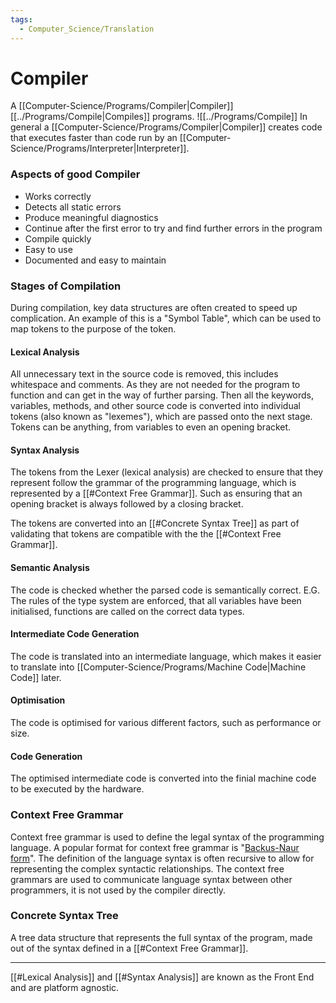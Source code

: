 ```yaml
---
tags:
  - Computer_Science/Translation
---
```

# Compiler
A [[Computer-Science/Programs/Compiler|Compiler]] [[../Programs/Compile|Compiles]] programs.
![[../Programs/Compile]]
In general a [[Computer-Science/Programs/Compiler|Compiler]] creates code that executes faster than code run by an [[Computer-Science/Programs/Interpreter|Interpreter]].

### Aspects of good Compiler
- Works correctly
- Detects all static errors
- Produce meaningful diagnostics
- Continue after the first error to try and find further errors in the program
- Compile quickly
- Easy to use
- Documented and easy to maintain

### Stages of Compilation
During compilation, key data structures are often created to speed up complication. An example of this is a "Symbol Table", which can be used to map tokens to the purpose of the token.
#### Lexical Analysis
All unnecessary text in the source code is removed, this includes whitespace and comments. As they are not needed for the program to function and can get in the way of further parsing.
Then all the keywords, variables, methods, and other source code is converted into individual tokens (also known as "lexemes"), which are passed onto the next stage. Tokens can be anything, from variables to even an opening bracket.
#### Syntax Analysis
The tokens from the Lexer (lexical analysis) are checked to ensure that they represent follow the grammar of the programming language, which is represented by a [[#Context Free Grammar]]. Such as ensuring that an opening bracket is always followed by a closing bracket.

The tokens are converted into an [[#Concrete Syntax Tree]] as part of validating that tokens are compatible with the the [[#Context Free Grammar]].
#### Semantic Analysis
The code is checked whether the parsed code is semantically correct. E.G. The rules of the type system are enforced, that all variables have been initialised, functions are called on the correct data types.
#### Intermediate Code Generation
The code is translated into an intermediate language, which makes it easier to translate into [[Computer-Science/Programs/Machine Code|Machine Code]] later.
#### Optimisation
The code is optimised for various different factors, such as performance or size.
#### Code Generation
The optimised intermediate code is converted into the finial machine code to be executed by the hardware.

### Context Free Grammar
Context free grammar is used to define the legal syntax of the programming language. A popular format for context free grammar is "[Backus-Naur form](https://en.wikipedia.org/wiki/Backus%E2%80%93Naur_form)". The definition of the language syntax is often recursive to allow for representing the complex syntactic relationships.
The context free grammars are used to communicate language syntax between other programmers, it is not used by the compiler directly.

### Concrete Syntax Tree
A tree data structure that represents the full syntax of the program, made out of the syntax defined in a [[#Context Free Grammar]].

---

[[#Lexical Analysis]] and [[#Syntax Analysis]] are known as the Front End and are platform agnostic.